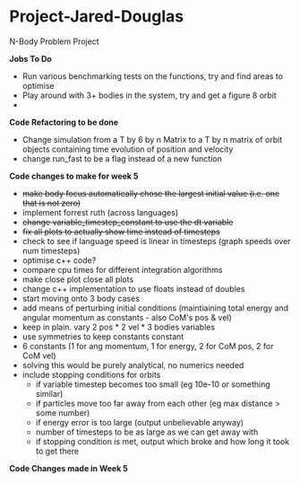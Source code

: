 # Project-Jared-Douglas
N-Body Problem Project

**Jobs To Do**
- Run various benchmarking tests on the functions, try and find areas to optimise
- Play around with 3+ bodies in the system, try and get a figure 8 orbit
- 

**Code Refactoring to be done**
- Change simulation from a T by 6 by n Matrix to a T by n matrix of orbit objects containing time evolution of position and velocity
- change run_fast to be a flag instead of a new function


**Code changes to make for week 5**
- ~~make body focus automatically chose the largest initial value (i.e. one that is not zero)~~
- implement forrest ruth (across languages)
- ~~change variable_timestep_constant to use the dt variable~~
- ~~fix all plots to actually show time instead of timesteps~~
- check to see if language speed is linear in timesteps (graph speeds over num timesteps)
- optimise c++ code?
- compare cpu times for different integration algorithms
- make close plot close all plots
- change c++ implementation to use floats instead of doubles
- start moving onto 3 body cases
- add means of perturbing initial conditions (maintiaining total energy and angular momentum as constants - also CoM's pos & vel)
- keep in plain. vary 2 pos * 2 vel * 3 bodies variables
- use symmetries to keep constants constant
- 6 constants (1 for ang momentum, 1 for energy, 2 for CoM pos, 2 for CoM vel)
- solving this would be purely analytical, no numerics needed
- include stopping conditions for orbits
    - if variable timestep becomes too small (eg 10e-10 or something similar)
    - if particles move too far away from each other (eg max distance > some number)
    - if energy error is too large (output unbelievable anyway)
    - number of timesteps to be as large as we can get away with
    - if stopping condition is met, output which broke and how long it took to get there

**Code Changes made in Week 5**
